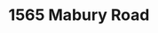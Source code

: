 ---
title: 1565 Mabury Road
address: 1565 Mabury Rd, San Jose, CA 95133
developer: Affirmed Housing
municipality: San Jose
units: 195
phase: Under Review
permits:
    MP23-006:
        status: Under Review
        initial_date: 2023-09-21
        final_date: 2025-01-15
        apn: [25417113]
        address: 1565 Mabury Rd, San Jose, CA 95133
        description: SB 35 Ministerial Permit to allow the construction of a 10-story, 100 percent affordable housing development consisting of 195 units, including 2 manager units, on a 0.79-gross-acre site located in the Berryessa BART Urban Village. The project includes 8 covered parking spaces on the ground floor, and five State Density Bonus waivers from various development standards.
        names: Rob Wilkins and Shashank Agrawal w/ Affirmed Housing Group;
    PRE22-207:
        status: Complete
        initial_date: 2022-12-06
        final_date: 2023-01-11
        apn: [25417113]
        address: 1565 Mabury Rd, San Jose, CA 95133
        description: Focused Preliminary Review to develop a 10-stoy 195-unit affordable multi-family residential development utilizing SB 35 and AB1763 for families with 30%-60% AMI levels on an approximately 0.94 gross acre site next to the Berryessa BART station
        names: Rob Wilkins w/ Affirmed Housing Group;
geometry: [37.36537690832896, -121.8727423534278]
published: True
---
